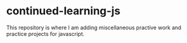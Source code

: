 # continued-learning-js
This repository is where I am adding miscellaneous practive work and practice projects for javascript. 
